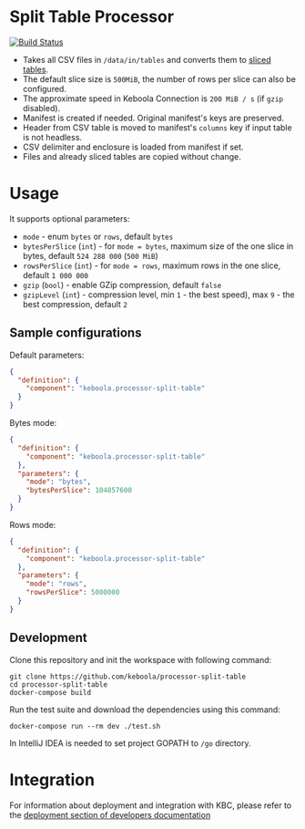 # Split Table Processor
[![Build Status](https://github.com/keboola/processor-split-table/actions/workflows/push.yml/badge.svg)](https://github.com/keboola/processor-split-table/actions)

- Takes all CSV files in `/data/in/tables` and converts them to [sliced tables](https://developers.keboola.com/extend/common-interface/folders/#sliced-tables).
- The default slice size is `500MiB`, the number of rows per slice can also be configured.
- The approximate speed in Keboola Connection is `200 MiB / s` (if `gzip` disabled).
- Manifest is created if needed. Original manifest's keys are preserved.
- Header from CSV table is moved to manifest's `columns` key if input table is not headless.
- CSV delimiter and enclosure is loaded from manifest if set.
- Files and already sliced tables are copied without change.

# Usage

It supports optional parameters:

- `mode` - enum `bytes` or `rows`, default `bytes`
- `bytesPerSlice` (`int`) - for `mode = bytes`, maximum size of the one slice in bytes, default `524 288 000` (`500 MiB`)
- `rowsPerSlice` (`int`) - for `mode = rows`, maximum rows in the one slice, default `1 000 000`
- `gzip` (`bool`) - enable GZip compression, default `false`
- `gzipLevel` (`int`) - compression level, min `1` - the best speed), max `9` - the best compression, default `2`

## Sample configurations

Default parameters:

```json
{
  "definition": {
    "component": "keboola.processor-split-table"
  }
}
```

Bytes mode:

```json
{
  "definition": {
    "component": "keboola.processor-split-table"
  },
  "parameters": {
    "mode": "bytes",
    "bytesPerSlice": 104857600
  }
}
```

Rows mode:
```json
{
  "definition": {
    "component": "keboola.processor-split-table"
  },
  "parameters": {
    "mode": "rows",
    "rowsPerSlice": 5000000
  }
}
```

## Development

Clone this repository and init the workspace with following command:

```
git clone https://github.com/keboola/processor-split-table
cd processor-split-table
docker-compose build
```

Run the test suite and download the dependencies using this command:

```
docker-compose run --rm dev ./test.sh
```

In IntelliJ IDEA is needed to set project GOPATH to `/go` directory.

# Integration

For information about deployment and integration with KBC, please refer to
the [deployment section of developers documentation](https://developers.keboola.com/extend/component/deployment/)

